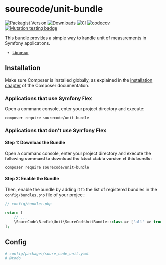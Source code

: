 
# sourecode/unit-bundle

[![Packagist Version](https://img.shields.io/packagist/v/sourecode/unit-bundle.svg)](https://packagist.org/packages/sourecode/unit-bundle)
[![Downloads](https://img.shields.io/packagist/dt/sourecode/unit-bundle.svg)](https://packagist.org/packages/sourecode/unit-bundle)
[![CI](https://github.com/SoureCode/UnitBundle/actions/workflows/ci.yml/badge.svg?branch=master)](https://github.com/SoureCode/UnitBundle/actions/workflows/ci.yml)
[![codecov](https://codecov.io/gh/SoureCode/UnitBundle/branch/master/graph/badge.svg?token=ZEGEZJEQ1B)](https://codecov.io/gh/SoureCode/UnitBundle)
[![Mutation testing badge](https://img.shields.io/endpoint?style=flat&url=https%3A%2F%2Fbadge-api.stryker-mutator.io%2Fgithub.com%2FSoureCode%2FUnitBundle%2Fmaster)](https://dashboard.stryker-mutator.io/reports/github.com/SoureCode/UnitBundle/master)

This bundle provides a simple way to handle unit of measurements in Symfony applications.

- [License](./LICENSE)

## Installation

Make sure Composer is installed globally, as explained in the
[installation chapter](https://getcomposer.org/doc/00-intro.md)
of the Composer documentation.

### Applications that use Symfony Flex

Open a command console, enter your project directory and execute:

```console
composer require sourecode/unit-bundle
```

### Applications that don't use Symfony Flex

#### Step 1: Download the Bundle

Open a command console, enter your project directory and execute the
following command to download the latest stable version of this bundle:

```console
composer require sourecode/unit-bundle
```

#### Step 2: Enable the Bundle

Then, enable the bundle by adding it to the list of registered bundles
in the `config/bundles.php` file of your project:

```php
// config/bundles.php

return [
    // ...
    \SoureCode\Bundle\Unit\SoureCodeUnitBundle::class => ['all' => true],
];
```

## Config

```yaml
# config/packages/soure_code_unit.yaml
# @todo
```